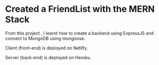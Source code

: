 # Created a FriendList with the MERN Stack

From this project , I learnt how to create a backend using ExpressJS and connect to MongoDB using mongoose. 

Client (front-end) is deployed on Netlify.

Server (back-end) is deployed on Heroku.
